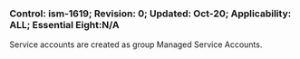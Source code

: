 ### Control: ism-1619; Revision: 0; Updated: Oct-20; Applicability: ALL; Essential Eight:N/A
<p>Service accounts are created as group Managed Service Accounts.</p>